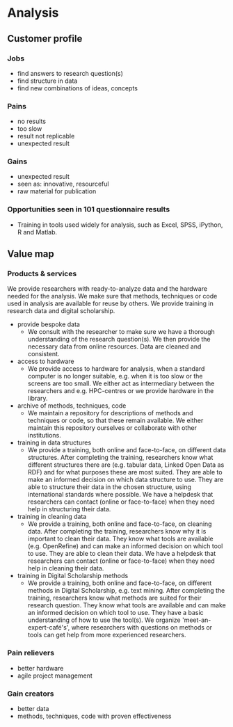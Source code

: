 # Analysis

## Customer profile

### Jobs

* find answers to research question(s)
* find structure in data
* find new combinations of ideas, concepts

### Pains

* no results
* too slow
* result not replicable
* unexpected result

### Gains

* unexpected result
* seen as: innovative, resourceful
* raw material for publication

### Opportunities seen in 101 questionnaire results

* Training in tools used widely for analysis, such as Excel, SPSS, iPython, R and Matlab.

## Value map

### Products & services

We provide researchers with ready-to-analyze data and the hardware needed for the analysis. We make sure that methods, techniques or code used in analysis are available for reuse by others. We provide training in research data and digital scholarship.

* provide bespoke data
    * We consult with the researcher to make sure we have a thorough understanding of the research question(s). We then provide the necessary data from online resources. Data are cleaned and consistent.
* access to hardware
    * We provide access to hardware for analysis, when a standard computer is no longer suitable, e.g. when it is too slow or the screens are too small.  We either act as intermediary between the researchers and e.g. HPC-centres or we provide hardware in the library.
* archive of methods, techniques, code
    * We maintain a repository for descriptions of methods and techniques or code, so that these remain available. We either maintain this repository ourselves or collaborate with other institutions.
* training in data structures
    * We provide a training, both online and face-to-face, on different data structures. After completing the training, researchers know what different structures there are (e.g. tabular data, Linked Open Data as RDF) and for what purposes these are most suited. They are able to make an informed decision on which data structure to use. They are able to structure their data in the chosen structure, using international standards where possible.  We have a helpdesk that researchers can contact (online or face-to-face) when they need help in structuring their data.
* training in cleaning data
    * We provide a training, both online and face-to-face, on cleaning data. After completing the training, researchers know why it is important to clean their data. They know what tools are available (e.g. OpenRefine) and can make an informed decision on which tool to use. They are able to clean their data. We have a helpdesk that researchers can contact (online or face-to-face) when they need help in cleaning their data.
* training in Digital Scholarship methods
    * We provide a training, both online and face-to-face, on different methods in Digital Scholarship, e.g. text mining. After completing the training, researchers know what methods are suited for their research question. They know what tools are available and can make an informed decision on which tool to use. They have a basic understanding of how to use the tool(s).  We organize 'meet-an-expert-café's', where researchers with questions on methods or tools can get help from more experienced researchers.

### Pain relievers

* better hardware
* agile project management

### Gain creators

* better data
* methods, techniques, code with proven effectiveness
